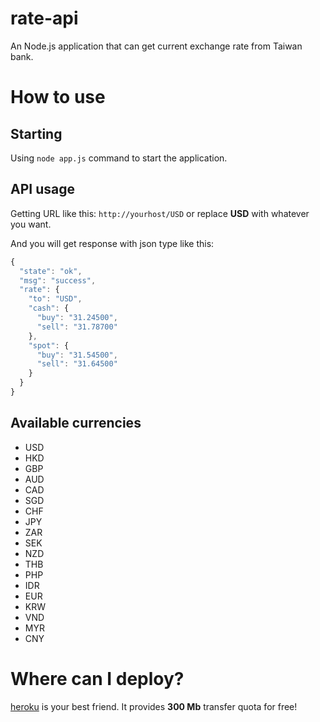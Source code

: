 # rate-api
An Node.js application that can get current exchange rate from Taiwan bank.

# How to use

## Starting
Using `node app.js` command to start the application.

## API usage
Getting URL like this: `http://yourhost/USD` or replace **USD** with whatever you want.

And you will get response with json type like this:
```javascript
{
  "state": "ok",
  "msg": "success",
  "rate": {
    "to": "USD",
    "cash": {
      "buy": "31.24500",
      "sell": "31.78700"
    },
    "spot": {
      "buy": "31.54500",
      "sell": "31.64500"
    }
  }
}
```

## Available currencies
- USD
- HKD
- GBP
- AUD
- CAD
- SGD
- CHF
- JPY
- ZAR
- SEK
- NZD
- THB
- PHP
- IDR
- EUR
- KRW
- VND
- MYR
- CNY

# Where can I deploy?

[heroku](https://www.heroku.com/) is your best friend.
It provides **300 Mb** transfer quota for free!
